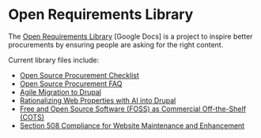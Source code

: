 # Open Requirements Library

The [Open Requirements Library](https://docs.google.com/document/d/1OYrxJp5LaZMRSFltmnwvS2BpcRwnkDY3not6ELjH2M0) [Google Docs] is a project to inspire better procurements by ensuring people are asking for the right content. 

Current library files include:

- [Open Source Procurement Checklist](Open-Source-Procurement-Checklist.md)
- [Open Source Procurement FAQ](OSS-procurement-FAQ.md)
- [Agile Migration to Drupal](agile-migrations.md)
- [Rationalizing Web Properties with AI into Drupal](web-consolidation.md)
- [Free and Open Source Software (FOSS) as Commercial Off-the-Shelf (COTS)](FOSS-COTS.md)
- [Section 508 Compliance for Website Maintenance and Enhancement](accessibility.md)
